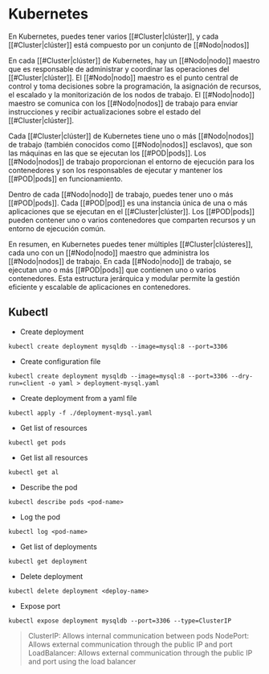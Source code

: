 # Kubernetes

En Kubernetes, puedes tener varios [[#Cluster|clúster]], y cada [[#Cluster|clúster]] está compuesto por un conjunto de [[#Nodo|nodos]]

En cada [[#Cluster|clúster]] de Kubernetes, hay un [[#Nodo|nodo]] maestro que es responsable de administrar y coordinar las operaciones del [[#Cluster|clúster]]. El [[#Nodo|nodo]] maestro es el punto central de control y toma decisiones sobre la programación, la asignación de recursos, el escalado y la monitorización de los nodos de trabajo. El [[#Nodo|nodo]] maestro se comunica con los [[#Nodo|nodos]] de trabajo para enviar instrucciones y recibir actualizaciones sobre el estado del [[#Cluster|clúster]].

Cada [[#Cluster|clúster]] de Kubernetes tiene uno o más [[#Nodo|nodos]] de trabajo (también conocidos como [[#Nodo|nodos]] esclavos), que son las máquinas en las que se ejecutan los [[#POD|pods]]. Los [[#Nodo|nodos]] de trabajo proporcionan el entorno de ejecución para los contenedores y son los responsables de ejecutar y mantener los [[#POD|pods]] en funcionamiento.

Dentro de cada [[#Nodo|nodo]] de trabajo, puedes tener uno o más [[#POD|pods]]. Cada [[#POD|pod]] es una instancia única de una o más aplicaciones que se ejecutan en el [[#Cluster|clúster]]. Los [[#POD|pods]] pueden contener uno o varios contenedores que comparten recursos y un entorno de ejecución común.

En resumen, en Kubernetes puedes tener múltiples [[#Cluster|clústeres]], cada uno con un [[#Nodo|nodo]] maestro que administra los [[#Nodo|nodos]] de trabajo. En cada [[#Nodo|nodo]] de trabajo, se ejecutan uno o más [[#POD|pods]] que contienen uno o varios contenedores. Esta estructura jerárquica y modular permite la gestión eficiente y escalable de aplicaciones en contenedores.

## Kubectl
- Create deployment
```shell
kubectl create deployment mysqldb --image=mysql:8 --port=3306
```

- Create configuration file
```shell
kubectl create deployment mysqldb --image=mysql:8 --port=3306 --dry-run=client -o yaml > deployment-mysql.yaml
```

- Create deployment from a yaml file
```shell
kubectl apply -f ./deployment-mysql.yaml
```

- Get list of resources
```shell
kubectl get pods
```

- Get list all resources
```shell
kubectl get al
```

- Describe the pod
```shell
kubectl describe pods <pod-name>
```

- Log the pod
```shell
kubectl log <pod-name>
```

- Get list of deployments
```shell
kubectl get deployment
```

- Delete deployment
```shell
kubectl delete deployment <deploy-name>
```

- Expose port
```shell
kubectl expose deployment mysqldb --port=3306 --type=ClusterIP
```
 > ClusterIP: Allows internal communication between pods
 > NodePort: Allows external communication through the public IP and port
 > LoadBalancer: Allows external communication through the public IP and port using the load balancer
